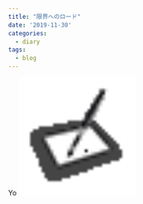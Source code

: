 ```yaml
---
title: "限界へのロード"
date: '2019-11-30'
categories:
  - diary
tags:
  - blog
---
```


Yo
![aaa](/images/IGT_kx4P_400x400.jpg)
